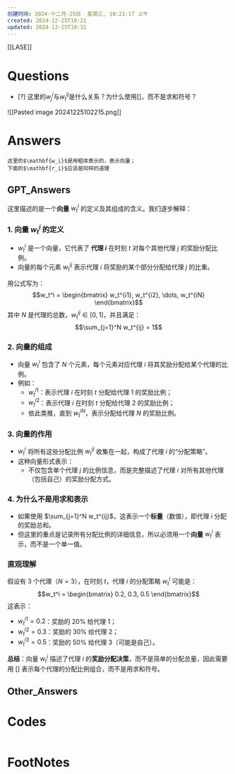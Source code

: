 ```yaml
---
创建时间: 2024-十二月-25日  星期三, 10:21:17 上午
created: 2024-12-25T10:21
updated: 2024-12-25T10:31
---
```

[[LASE]]

# Questions
- [?] 这里的$w^i_j$与$w_t^{ij}$是什么关系？为什么使用[]，而不是求和符号？


![[Pasted image 20241225102215.png]]

# Answers
```ad-important
这里的$\mathbf{w_i}$是用粗体表示的，表示向量；
下面的$\mathbf{r_i}$应该是同样的道理
```

## GPT_Answers
这里描述的是一个**向量** $w_t^i$ 的定义及其组成的含义。我们逐步解释：

### **1. 向量 $w_t^i$ 的定义**
- $w_t^i$ 是一个向量，它代表了 **代理 $i$** 在时刻 $t$ 对每个其他代理 $j$ 的奖励分配比例。
- 向量的每个元素 $w_t^{ij}$ 表示代理 $i$ 将奖励的某个部分分配给代理 $j$ 的比重。

用公式写为：
$$w_t^i = \begin{bmatrix} w_t^{i1}, w_t^{i2}, \dots, w_t^{iN} \end{bmatrix}$$
其中 $N$ 是代理的总数，$w_t^{ij} \in [0, 1]$，并且满足：
$$\sum_{j=1}^N w_t^{ij} = 1$$

### **2. 向量的组成**
- 向量 $w_t^i$ 包含了 $N$ 个元素，每个元素对应代理 $i$ 将其奖励分配给某个代理的比例。
- 例如：
  - $w_t^{i1}$：表示代理 $i$ 在时刻 $t$ 分配给代理 1 的奖励比例；
  - $w_t^{i2}$：表示代理 $i$ 在时刻 $t$ 分配给代理 2 的奖励比例；
  - 依此类推，直到 $w_t^{iN}$，表示分配给代理 $N$ 的奖励比例。

### **3. 向量的作用**
- $w_t^i$ 将所有这些分配比例 $w_t^{ij}$ 收集在一起，构成了代理 $i$ 的“分配策略”。
- 这种向量形式表示：
  - 不仅包含单个代理 $j$ 的比例信息，而是完整描述了代理 $i$ 对所有其他代理（包括自己）的奖励分配方式。

### **4. 为什么不是用求和表示**
- 如果使用 $\sum_{j=1}^N w_t^{ij}$，这表示一个**标量**（数值），即代理 $i$ 分配的奖励总和。
- 但这里的重点是记录所有分配比例的详细信息，所以必须用一个**向量** $w_t^i$ 表示，而不是一个单一值。

### **直观理解**
假设有 3 个代理（$N=3$），在时刻 $t$，代理 $i$ 的分配策略 $w_t^i$ 可能是：
$$w_t^i = \begin{bmatrix} 0.2, 0.3, 0.5 \end{bmatrix}$$
这表示：
- $w_t^{i1} = 0.2$：奖励的 20% 给代理 1；
- $w_t^{i2} = 0.3$：奖励的 30% 给代理 2；
- $w_t^{i3} = 0.5$：奖励的 50% 给代理 3（可能是自己）。

**总结**：向量 $w_t^i$ 描述了代理 $i$ 的**奖励分配决策**，而不是简单的分配总量，因此需要用 $[]$ 表示每个代理的分配比例组合，而不是用求和符号。

## Other_Answers


# Codes

```python

```


# FootNotes
